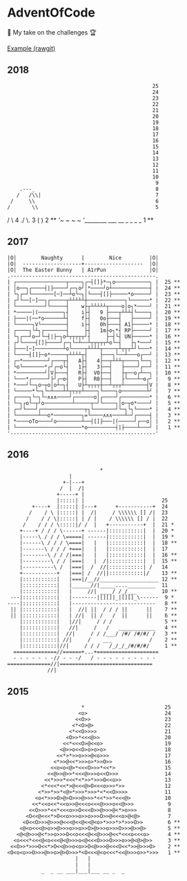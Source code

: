 ﻿# AdventOfCode
:christmas_tree: My take on the challenges :trophy:

[Example (rawgit)](https://rawgit.com/A1rPun/AdventOfCode/master/index.html)

## 2018

                                                   25
                                                   24
                                                   23
                                                   22
                                                   21
                                                   20
                                                   19
                                                   18
                                                   17
                                                   16
                                                   15
                                                   14
                                                   13
                                                   12
                                                   11
                                                   10
                                                    9
        .---_                                       8
       /   /\\|                                     7
     /     \\                                       6
    /       \\                                      5
   /         \\                                     4
 ./           \\.                                   3
(               )                                   2 **
_'~  ~  ~    ~ '_________ ___ __ _  _   _    _      1 **


## 2017

```
|O|        Naughty      |        Nice         |O|       
|O|  -------------------+-------------------  |O|       
|O|  The Easter Bunny   | A1rPun              |O|
.-----------------------------------------------.       
| ┌────────────────┬────┐┌─┤[]├*─┐o───────────┐ |  25 **
| │o──┐┌────┤|├────┘┌─┐o┘│*────┘o┴────────────┤ |  24 **
| └┐┌─┘└───────[─]──┴o└─┐│└───┤[]├─────*o─────┘ |  23 **
| ┌┘└──[─]──┐┌─────┬┴┴┴┴┴┼────────────┐└──────* |  22 **
| └─────────┘└─────┤    w├┬┴┴┴┴┴┬────o│o┐*────┘ |  21 **
| *─────|(────────┐┤    i├┤   9 ├───┬┴┴┴┤└────┐ |  20 **
| ├───|(──*o──────┴┤    f├┤   0o├───┤   ├─────┘ |  19 **
| └─────┐V└────────┤    i├┤   0h├───┤ A1├─────* |  18 **
| ┌────┐└┴┐┌───────┤     ├┤   1m├o┐*┤ RP├─────┘ |  17 **
| └┐┌──┘o─┘└─┤|├─┐o┴┬┬┬┬┬┘┤     ├─┤└┤ UN├─────* |  16 **
| ┌┘└────┤[]├────┘┌─┐└─┴──┴┬┬┬┬┬┴o└─┤   ├┐*───┘ |  15 **
| ├───[─]─────────┴o└────┬┴┴┴┴┬────┬┴┬┬┬┴┘└───* |  14 **
| └────┤[]├─o*─────┬┴┴┴┴┬┤    ├───┐└──┴───o┌──┘ |  13 **
| ┌─*────────┘┌───┬┤   A├┤   4├──┬┴┴┴┬────┐└──┐ |  12 **
| └o└───────*┌┘┌─o└┤   1├┤   3├──┤   ├────┘┌──┘ |  11 **
| *─────────┘│V├───┤   R├┤  V0├──┤   ├┬──o┌┴──┐ |  10 **
| └───*┌─────┘├┘┌─o┤   P├┤  R0├──┤   ├└───┴─o┌┘ |   9 **
| *───┘└─┐o─┬o│o┴─┐┤   U├┴┬┬┬┬┼──┴┬┬┬┴───────┤V |   8 **
| └─────*└─┐└─┴───┴┴┬┬┬┬┴────┐└────┐o────────┴┘ |   7 **
| ┌────┐└─┐└─∧∧∧────┘┌──────o│┌────┘┌─────────* |   6 **
| └─┐┌o└─┬┘o─────────┴─────┬─┘└────┐│o─┬o*────┘ |   5 **
| ┌─┘└───┘┌──────────────┬┐└───────┘└─┐└┐└────* |   4 **
| └───────┴──o*─────────┐=└────∧∧∧────┴─┘┌────┤ |   3 **
| *────oTo────┘o────────┴──┤[]├───|(─────┘┌──o│ |   2 **
| └─────────────────────*o─────────┤|├────┴───┘ |   1 **
'-----------------------------------------------'
```

## 2016

```
					          *
                    |
                  +-|---+
                 /  |  /|
                +-----+ |
                |:::::| |                         25 
        +----+  |:::::| |---+      +-----------+  24 
       /    / \ |:::::| |  /|     / \\\\\\ [] /|  23 
      /    / / \|:::::| | / |    / \\\\\\ [] / |  22 
     /    / / / \:::::|/ /  |   +-----------+  |  21 *
    +----+ / / / \------+ ------|:::::::::::|  |  20 *
    |-----\ / / / \=====| ------|:::::::::::|  |  19 *
    |------\ / / / \====|   |   |:::::::::::|  |  18 **
    |-------\ / / / +===|   |   |:::::::::::|  |  17 
    |--------\ / / /|===|   |   |:::::::::::|  |  16 **
    |---------\ / / |===|   |  /|:::::::::::|  |  15 **
    |----------\ /  |===|  /  //|:::::::::::| /   14 
    +-----------+   |===| /  //||:::::::::::|/    13 **
    |:::::::::::|   |===|/__//___________________ 12 **
    |:::::::::::|   |______//|_____...._________  11 
    |:::::::::::|   |     //| ____/ /_/___        10 **
 ---|:::::::::::|   |--------|[][]|_|[][]_\------  9 *
----|:::::::::::|   |---------------------------   8 **
 || |:::::::::::|   |  //| ||  / / / ||      ||    7 **
 || |:::::::::::|   | //|  || /   /  ||      ||    6 **
    |:::::::::::|   |//|     / / /                 5 **
    |:::::::::::|   //|     /   /   ____________   4 **
    |:::::::::::|  //|     / / /___/ /#/ /#/#/ /   3 **
    |:::::::::::| //|     /    ___            /    2 **
    |:::::::::::|//|     / / /   /_/_/_/#/#/#/     1 **
  ==============//======+...+====================
  - - - - - - -// - - -/   / - - - - - - - - - -
==============//|==============================
             //|
```

## 2015

```
                        *                          25 
                       <o>                         24 
                      <<O>>                        23 
                     <*<O>@>                       22 
                    <*<<O>>>>                      21 
                   <O>>*<<<@>>                     20 
                  <<*<<<O>@<<o>                    19 
                 <@>>o<<O>o>o>o>                   18 
                <<*>*>>o>>>@<o>>>                  17 
               <*>>@<<*>>>o>*>>O>>                 16 
              <<o<o<@>*<<<O>>>*<<*>                15 
             <<@>>@>>*<<<@>>>o<<O>>>               14 
            <<*>>>*<<<*<*>>*>>>O<<o>>              13 
           <*<<<*<<*>@<<<@>O<<<o>>>*>>             12 
          <*>>*>>*<@>*>>>*>>>*<*<<O>>>>            11 
         <o<*>>>O>@>O>>>@>>>*<<*>>*<<<@>           10 
        <<*<<o<<*<<o>>@<<<o<<<@>>>o<<@>>>           9 
       <<O>>>*<<*<<<o>>O<<<O>>@>>>@<*>o>>>          8 
      <O<<@<<<*>O<<o>>>o>>o>>>O>>@<<<o>@<@>         7 
     <O<<O>>>@>>>@<<<@<<@<<@<o>*>>>*>*>>>O>>        6 **
    <@<o<<<@>o>>@>>>o>>o>>O>@>>>o>>>O>>>@>>@>       5 **
   <@<@>>>@<*>>o>>>O<<o<<<@<<@>>>@<<*<<<o<<<o>      4 **
  <o<<<*<<<@<o<<<@<@>>>o<@<<<O>>>O>>>o>>@<@>@>>     3 **
 <<O>>*>>>O<<*>O<<@>>o<o>>O<@>>>@<<<O<<*>>@>>>O>    2 **
<O<o<o>>O>>>@>>o>@>O>>>*<O<<<@<o<<<*<<@>>>o>>*>>>   1 **
                      |   |                             
                      |   |                             
           _  _ __ ___|___|___ __ _  _ 
```
